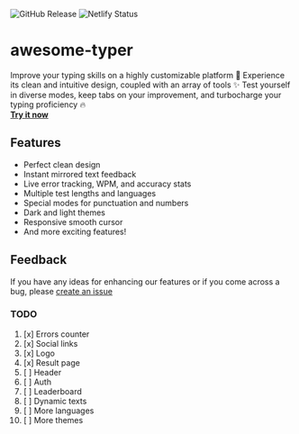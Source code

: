 ![GitHub Release](https://img.shields.io/github/v/release/varke/awesome-typer.svg)
![Netlify Status](https://api.netlify.com/api/v1/badges/249b3ca0-1ac8-46cb-b9d3-2ca026f8e671/deploy-status)
# awesome-typer

Improve your typing skills on a highly customizable platform 🚀
Experience its clean and intuitive design, coupled with an array of tools ✨
Test yourself in diverse modes, keep tabs on your improvement, and turbocharge your typing proficiency 🔥  
**[Try it now](https://awesome-typer.netlify.app/)**

## Features

-  Perfect clean design
-  Instant mirrored text feedback
-  Live error tracking, WPM, and accuracy stats
-  Multiple test lengths and languages
-  Special modes for punctuation and numbers
-  Dark and light themes
-  Responsive smooth cursor
-  And more exciting features!

## Feedback

If you have any ideas for enhancing our features or if you come across a bug, please [create an issue](https://github.com/Varke/awesome-typer/issues)

### TODO

1. [x] Errors counter
2. [x] Social links
3. [x] Logo
4. [x] Result page
5. [ ] Header
6. [ ] Auth
7. [ ] Leaderboard
8. [ ] Dynamic texts
9. [ ] More languages
10. [ ] More themes
